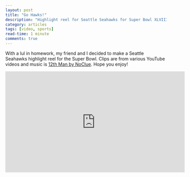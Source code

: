 ```yaml
---
layout: post
title: "Go Hawks!"
description: "Highlight reel for Seattle Seahawks for Super Bowl XLVIII"
category: articles
tags: [video, sports]
read-time: 1 minute
comments: true
---
```


With a lul in homework, my friend and I decided to make a Seattle Seahawks highlight reel for the Super Bowl. Clips are from various YouTube videos and music is <a href="https://www.youtube.com/watch?v=zH-BP4K8NAs" target="_blank">12th Man by NoClue</a>. Hope you enjoy!

<iframe width="560" height="315" src="http://www.youtube-nocookie.com/embed/Utw24ZGXrqQ" frameborder="0" allowfullscreen></iframe>